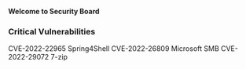 **Welcome to Security Board**

### Critical Vulnerabilities


CVE-2022-22965 Spring4Shell
CVE-2022-26809 Microsoft SMB
CVE-2022-29072 7-zip 


